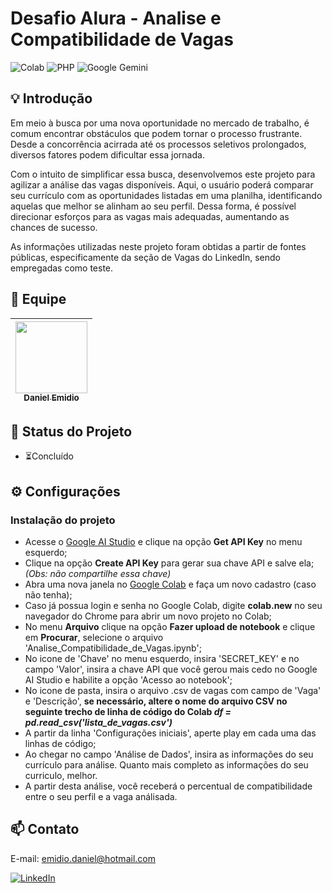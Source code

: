 # Desafio Alura - Analise e Compatibilidade de Vagas
![Colab](https://img.shields.io/badge/Colab-F9AB00?style=for-the-badge&logo=googlecolab&color=525252)
![PHP](https://img.shields.io/badge/PHP-777BB4?style=for-the-badge&logo=php&logoColor=white)
![Google Gemini](https://img.shields.io/badge/Google%20Gemini-8E75B2.svg?style=for-the-badge&logo=Google-Gemini&logoColor=white)

## 💡 Introdução
Em meio à busca por uma nova oportunidade no mercado de trabalho, é comum encontrar obstáculos que podem tornar o processo frustrante. Desde a concorrência acirrada até os processos seletivos prolongados, diversos fatores podem dificultar essa jornada.

Com o intuito de simplificar essa busca, desenvolvemos este projeto para agilizar a análise das vagas disponíveis. Aqui, o usuário poderá comparar seu currículo com as oportunidades listadas em uma planilha, identificando aquelas que melhor se alinham ao seu perfil. Dessa forma, é possível direcionar esforços para as vagas mais adequadas, aumentando as chances de sucesso.

As informações utilizadas neste projeto foram obtidas a partir de fontes públicas, especificamente da seção de Vagas do LinkedIn, sendo empregadas como teste.

## 👥 Equipe
| [<img src="https://avatars.githubusercontent.com/u/111311678?v=4" width=115><br><sub>Daniel Emidio</sub>](https://github.com/DanielEmidio1988) |
| :---: |

## 🧭 Status do Projeto

<ul>
    <li>⏳Concluído</li>
</ul>


## ⚙️ Configurações

### Instalação do projeto
- Acesse o <a href="https://aistudio.google.com/app/prompts/new_chat?utm_source=website&utm_medium=referral&utm_campaign=Alura&utm_content=" target="_blank">Google AI Studio</a> e clique na opção <b>Get API Key</b> no menu esquerdo;
- Clique na opção <b>Create API Key</b> para gerar sua chave API e salve ela; <i>(Obs: não compartilhe essa chave)</i>
- Abra uma nova janela no <a href="https://colab.google/" target="_blank">Google Colab</a> e faça um novo cadastro (caso não tenha);
- Caso já possua login e senha no Google Colab, digite <b>colab.new</b> no seu navegador do Chrome para abrir um novo projeto no Colab;
- No menu <b>Arquivo</b> clique na opção <b>Fazer upload de notebook</b> e clique em <b>Procurar</b>, selecione o arquivo 'Analise_Compatibilidade_de_Vagas.ipynb';
- No icone de 'Chave' no menu esquerdo, insira 'SECRET_KEY' e no campo 'Valor', insira a chave API que você gerou mais cedo no Google AI Studio e habilite a opção 'Acesso ao notebook';
- No icone de pasta, insira o arquivo .csv de vagas com campo de 'Vaga' e 'Descrição', <b>se necessário, altere o nome do arquivo CSV no seguinte trecho de linha de código do Colab <i>df = pd.read_csv('lista_de_vagas.csv')</i></b>
- A partir da linha 'Configurações iniciais', aperte play em cada uma das linhas de código;
- Ao chegar no campo 'Análise de Dados', insira as informações do seu currículo para análise. Quanto mais completo as informações do seu curriculo, melhor.
- A partir desta análise, você receberá o percentual de compatibilidade entre o seu perfil e a vaga análisada.

## 📫 Contato

E-mail: emidio.daniel@hotmail.com

[![LinkedIn](https://img.shields.io/badge/LinkedIn-0077B5?style=for-the-badge&logo=linkedin&logoColor=white)](https://www.linkedin.com/in/danielemidio1988/)
